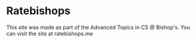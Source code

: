 # Ratebishops
This site was made as part of the Advanced Topics in CS @ Bishop's.
You can visit the site at ratebishops.me

